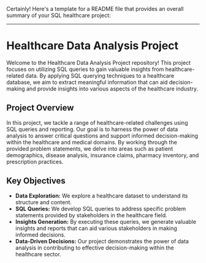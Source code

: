 Certainly! Here's a template for a README file that provides an overall summary of your SQL healthcare project:

---

# Healthcare Data Analysis Project

Welcome to the Healthcare Data Analysis Project repository! This project focuses on utilizing SQL queries to gain valuable insights from healthcare-related data. By applying SQL querying techniques to a healthcare database, we aim to extract meaningful information that can aid decision-making and provide insights into various aspects of the healthcare industry.

## Project Overview

In this project, we tackle a range of healthcare-related challenges using SQL queries and reporting. Our goal is to harness the power of data analysis to answer critical questions and support informed decision-making within the healthcare and medical domains. By working through the provided problem statements, we delve into areas such as patient demographics, disease analysis, insurance claims, pharmacy inventory, and prescription practices.

## Key Objectives

- **Data Exploration:** We explore a healthcare dataset to understand its structure and content.
- **SQL Queries:** We develop SQL queries to address specific problem statements provided by stakeholders in the healthcare field.
- **Insights Generation:** By executing these queries, we generate valuable insights and reports that can aid various stakeholders in making informed decisions.
- **Data-Driven Decisions:** Our project demonstrates the power of data analysis in contributing to effective decision-making within the healthcare sector.



